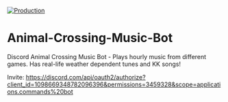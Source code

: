 [![Production](https://github.com/DillonB07/Animal-Crossing-Music-Bot/actions/workflows/runner.yml/badge.svg)](https://github.com/DillonB07/Animal-Crossing-Music-Bot/actions/workflows/runner.yml)

# Animal-Crossing-Music-Bot
Discord Animal Crossing Music Bot - Plays hourly music from different games. Has real-life weather dependent tunes and KK songs!

Invite: https://discord.com/api/oauth2/authorize?client_id=1098669348782096396&permissions=3459328&scope=applications.commands%20bot
